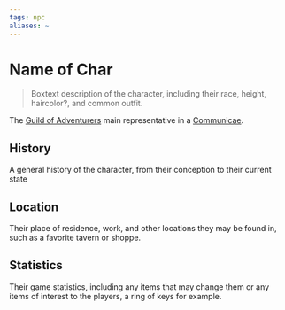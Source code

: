 ```yaml
---
tags: npc
aliases: ~
---
```


# Name of Char

 > 
 > Boxtext description of the character, including their race, height, haircolor?, and common outfit.

The [Guild of Adventurers](..\..\..\..\..\Notes%20on%20the%20Multiverse\Inner\Alaturmen\About%20People\Non-Nation%20Entities\Coalition%20City\Guilds%20of%20Coalition\Guild%20of%20Adventurers.md) main representative in a [Communicae](..\..\..\..\..\Notes%20on%20the%20Multiverse\Inner\Alaturmen\About%20People\Non-Nation%20Entities\Coalition%20City\Communicae.md).

## History

A general history of the character, from their conception to their current state

## Location

Their place of residence, work, and other locations they may be found in, such as a favorite tavern or shoppe.

## Statistics

Their game statistics, including any items that may change them or any items of interest to the players, a ring of keys for example.
